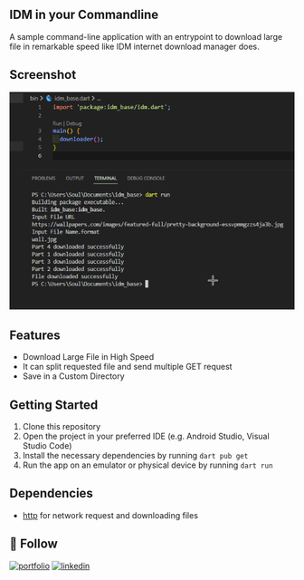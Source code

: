 ## IDM in your Commandline
A sample command-line application with an entrypoint to download large file in remarkable speed like IDM internet download manager does.

## Screenshot

![Screenshot](test/img.png)

## Features

- Download Large File in High Speed
- It can split requested file and send multiple GET request
- Save in a Custom Directory


## Getting Started

1. Clone this repository
2. Open the project in your preferred IDE (e.g. Android Studio, Visual Studio Code)
3. Install the necessary dependencies by running `dart pub get`
4. Run the app on an emulator or physical device by running `dart run`

## Dependencies

- [http](https://pub.dev/packages/http) for network request and downloading files

## 🔗 Follow
[![portfolio](https://img.shields.io/badge/my_portfolio-000?style=for-the-badge&logo=ko-fi&logoColor=white)](https://arrahmanbd.github.io/)
[![linkedin](https://img.shields.io/badge/linkedin-0A66C2?style=for-the-badge&logo=linkedin&logoColor=white)](https://www.linkedin.com/in/arrahmanbd)

